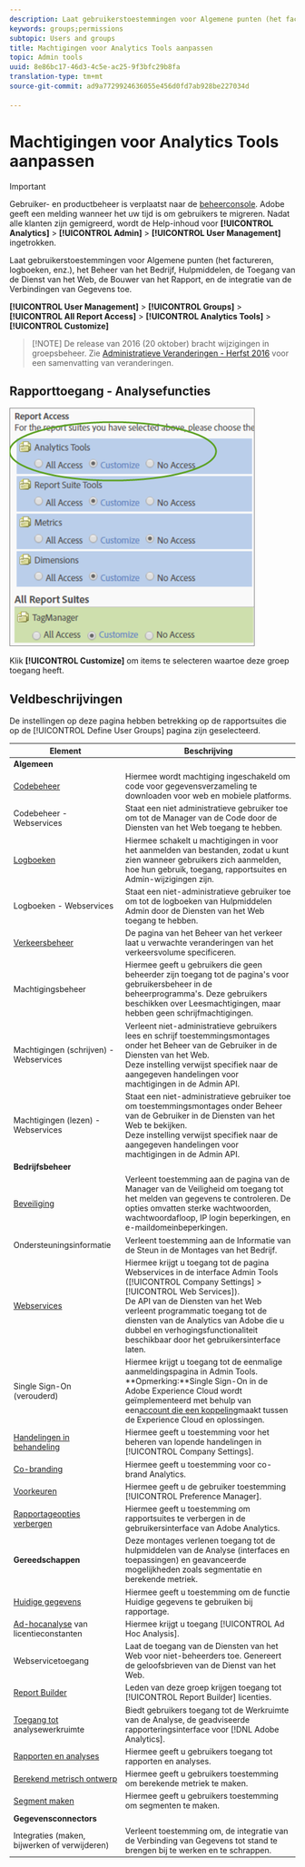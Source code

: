 ```yaml
---
description: Laat gebruikerstoestemmingen voor Algemene punten (het factureren, logboeken, enz.), het Beheer van het Bedrijf, Hulpmiddelen, de Toegang van de Dienst van het Web, de Bouwer van het Rapport, en de integratie van de Verbindingen van Gegevens toe.
keywords: groups;permissions
subtopic: Users and groups
title: Machtigingen voor Analytics Tools aanpassen
topic: Admin tools
uuid: 8e86bc17-46d3-4c5e-ac25-9f3bfc29b8fa
translation-type: tm+mt
source-git-commit: ad9a7729924636055e456d0fd7ab928be227034d

---
```



# Machtigingen voor Analytics Tools aanpassen

>[!IMPORTANT]
>
>Gebruiker- en productbeheer is verplaatst naar de [beheerconsole](https://helpx.adobe.com/nl/enterprise/using/admin-console.html). Adobe geeft een melding wanneer het uw tijd is om gebruikers te migreren. Nadat alle klanten zijn gemigreerd, wordt de Help-inhoud voor **[!UICONTROL Analytics]** > **[!UICONTROL Admin]** > **[!UICONTROL User Management]** ingetrokken.

Laat gebruikerstoestemmingen voor Algemene punten (het factureren, logboeken, enz.), het Beheer van het Bedrijf, Hulpmiddelen, de Toegang van de Dienst van het Web, de Bouwer van het Rapport, en de integratie van de Verbindingen van Gegevens toe.

**[!UICONTROL User Management]** > **[!UICONTROL Groups]** > **[!UICONTROL All Report Access]** > **[!UICONTROL Analytics Tools]** > **[!UICONTROL Customize]**

>[!NOTE] De release van 2016 (20 oktober) bracht wijzigingen in groepsbeheer. Zie [Administratieve Veranderingen - Herfst 2016](/help/admin/user-management2/c-user-management/permissions-changes.md) voor een samenvatting van veranderingen.

## Rapporttoegang - Analysefuncties

![](assets/report-access-analytics-tools.png)

Klik **[!UICONTROL Customize]** om items te selecteren waartoe deze groep toegang heeft.

## Veldbeschrijvingen

De instellingen op deze pagina hebben betrekking op de rapportsuites die op de [!UICONTROL Define User Groups] pagina zijn geselecteerd.

| Element | Beschrijving |
|--- |--- |
| **Algemeen** |  |
| [Codebeheer](/help/admin/admin/code-manager-admin.md) | Hiermee wordt machtiging ingeschakeld om code voor gegevensverzameling te downloaden voor web en mobiele platforms. |
| Codebeheer - Webservices | Staat een niet administratieve gebruiker toe om tot de Manager van de Code door de Diensten van het Web toegang te hebben. |
| [Logboeken](/help/admin/admin/logs.md) | Hiermee schakelt u machtigingen in voor het aanmelden van bestanden, zodat u kunt zien wanneer gebruikers zich aanmelden, hoe hun gebruik, toegang, rapportsuites en Admin-wijzigingen zijn. |
| Logboeken - Webservices | Staat een niet-administratieve gebruiker toe om tot de logboeken van Hulpmiddelen Admin door de Diensten van het Web toegang te hebben. |
| [Verkeersbeheer](/help/admin/c-traffic-management/traffic-management.md) | De pagina van het Beheer van het verkeer laat u verwachte veranderingen van het verkeersvolume specificeren. |
| Machtigingsbeheer | Hiermee geeft u gebruikers die geen beheerder zijn toegang tot de pagina&#39;s voor gebruikersbeheer in de beheerprogramma&#39;s. Deze gebruikers beschikken over Leesmachtigingen, maar hebben geen schrijfmachtigingen. |
| Machtigingen (schrijven) - Webservices | Verleent niet-administratieve gebruikers lees en schrijf toestemmingsmontages onder het Beheer van de Gebruiker in de Diensten van het Web.<br>Deze instelling verwijst specifiek naar de aangegeven handelingen voor machtigingen in de Admin API. |
| Machtigingen (lezen) - Webservices | Staat een niet-administratieve gebruiker toe om toestemmingsmontages onder Beheer van de Gebruiker in de Diensten van het Web te bekijken.<br>Deze instelling verwijst specifiek naar de aangegeven handelingen voor machtigingen in de Admin API. |
| **Bedrijfsbeheer** |  |
| [Beveiliging](/help/admin/company/security-manager.md) | Verleent toestemming aan de pagina van de Manager van de Veiligheid om toegang tot het melden van gegevens te controleren. De opties omvatten sterke wachtwoorden, wachtwoordafloop, IP login beperkingen, en e-maildomeinbeperkingen. |
| Ondersteuningsinformatie | Verleent toestemming aan de Informatie van de Steun in de Montages van het Bedrijf. |
| [Webservices](/help/admin/company/web-services-admin.md) | Hiermee krijgt u toegang tot de pagina Webservices in de interface Admin Tools ([!UICONTROL Company Settings] > [!UICONTROL Web Services]).<br>De API van de Diensten van het Web verleent programmatic toegang tot de diensten van de Analytics van Adobe die u dubbel en verhogingsfunctionaliteit beschikbaar door het gebruikersinterface laten. |
| Single Sign-On (verouderd) | Hiermee krijgt u toegang tot de eenmalige aanmeldingspagina in Admin Tools.<br>**Opmerking:**Single Sign-On in de Adobe Experience Cloud wordt geïmplementeerd met behulp van een[account die een koppeling](https://docs.adobe.com/content/help/en/core-services/interface/manage-users-and-products/organizations.html)maakt tussen de Experience Cloud en oplossingen. |
| [Handelingen in behandeling](/help/admin/company/pending-actions-admin.md) | Hiermee geeft u toestemming voor het beheren van lopende handelingen in [!UICONTROL Company Settings]. |
| [Co-branding](/help/admin/company/co-branding-admin.md) | Hiermee geeft u toestemming voor co-brand Analytics. |
| [Voorkeuren](/help/admin/admin/preferences-manager.md) | Hiermee geeft u de gebruiker toestemming [!UICONTROL Preference Manager]. |
| [Rapportageopties verbergen](/help/admin/company/c-hide-report-suites.md) | Hiermee geeft u toestemming om rapportsuites te verbergen in de gebruikersinterface van Adobe Analytics. |
| **Gereedschappen** | Deze montages verlenen toegang tot de hulpmiddelen van de Analyse (interfaces en toepassingen) en geavanceerde mogelijkheden zoals segmentatie en berekende metriek. |
| [Huidige gegevens](https://docs.adobe.com/content/help/en/analytics/analyze/reports-analytics/current-data.html) | Hiermee geeft u toestemming om de functie Huidige gegevens te gebruiken bij rapportage. |
| [Ad-hocanalyse](https://docs.adobe.com/content/help/en/analytics/analyze/ad-hoc-analysis/adhoc-home.html) van licentieconstanten | Hiermee krijgt u toegang [!UICONTROL Ad Hoc Analysis]. |
| Webservicetoegang | Laat de toegang van de Diensten van het Web voor niet-beheerders toe. Genereert de geloofsbrieven van de Dienst van het Web. |
| [Report Builder](https://docs.adobe.com/content/help/en/analytics/analyze/report-builder/report-builder-setup/t-install-arb.html) | Leden van deze groep krijgen toegang tot [!UICONTROL Report Builder] licenties. |
| [Toegang tot](https://docs.adobe.com/content/help/en/analytics/analyze/analysis-workspace/home.html) analysewerkruimte | Biedt gebruikers toegang tot de Werkruimte van de Analyse, de geadviseerde rapporteringsinterface voor [!DNL Adobe Analytics]. |
| [Rapporten en analyses](https://docs.adobe.com/content/help/en/analytics/landing/an-key-concepts.html) | Hiermee geeft u gebruikers toegang tot rapporten en analyses. |
| [Berekend metrisch ontwerp](https://docs.adobe.com/content/help/en/analytics/components/calculated-metrics/cm-overview.html) | Hiermee geeft u gebruikers toestemming om berekende metriek te maken. |
| [Segment maken](https://docs.adobe.com/content/help/en/analytics/components/segmentation/seg-home.html) | Hiermee geeft u gebruikers toestemming om segmenten te maken. |
| **Gegevensconnectors** |  |
| Integraties (maken, bijwerken of verwijderen) | Verleent toestemming om, de integratie van de Verbinding van Gegevens tot stand te brengen bij te werken en te schrappen. |
